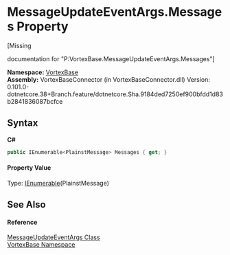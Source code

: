 # MessageUpdateEventArgs.Messages Property 
 

\[Missing <summary> documentation for "P:VortexBase.MessageUpdateEventArgs.Messages"\]

**Namespace:**&nbsp;<a href="N_VortexBase.md">VortexBase</a><br />**Assembly:**&nbsp;VortexBaseConnector (in VortexBaseConnector.dll) Version: 0.101.0-dotnetcore.38+Branch.feature/dotnetcore.Sha.9184ded7250ef900bfdd1d83b2841836087bcfce

## Syntax

**C#**<br />
``` C#
public IEnumerable<PlainstMessage> Messages { get; }
```


#### Property Value
Type: <a href="https://docs.microsoft.com/dotnet/api/system.collections.generic.ienumerable-1" target="_blank">IEnumerable</a>(PlainstMessage)

## See Also


#### Reference
<a href="T_VortexBase_MessageUpdateEventArgs.md">MessageUpdateEventArgs Class</a><br /><a href="N_VortexBase.md">VortexBase Namespace</a><br />